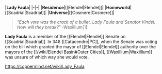 |**Lady Faula**|
|-|-|
|**Residence**|[[Elendel\|Elendel]]|
|**Homeworld**|[[Scadrial\|Scadrial]]|
|**Universe**|[[Cosmere\|Cosmere]]|

>“*Each vote was the crack of a bullet. Lady Faula and Senator Vindel. How will they break?*”
\-Waxillium[1]


**Lady Faula** is a member of the [[Elendel\|Elendel]] Senate on [[Scadrial\|Scadrial]]. In 348 [[Catacendre\|PC]], when the Senate was voting on the bill which granted the mayor of [[Elendel\|Elendel]] authority over the mayors of the [[/wiki/Elendel Basin#Outer Cities]], [[Waxillium\|Waxillium]] was unsure of which way she would vote.



https://coppermind.net/wiki/Lady_Faula